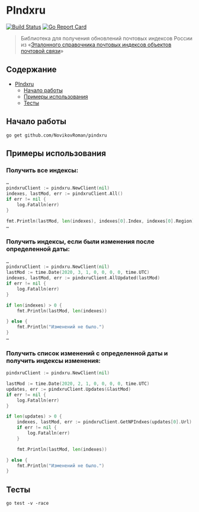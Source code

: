 # PIndxru

[![Build Status](https://travis-ci.com/NovikovRoman/pindxru.svg?branch=master)](https://travis-ci.com/NovikovRoman/pindxru)
[![Go Report Card](https://goreportcard.com/badge/github.com/NovikovRoman/pindxru)](https://goreportcard.com/report/github.com/NovikovRoman/pindxru)

> Библиотека для получения обновлений почтовых индексов России из «[Эталонного справочника почтовых индексов объектов почтовой связи](https://www.pochta.ru/database/ops)»

## Содержание

* [PIndxru](#pindxru)
  * [Начало работы](#начало-работы)
  * [Примеры использования](#примеры-использования)
  * [Тесты](#тесты)

## Начало работы

```shell
go get github.com/NovikovRoman/pindxru
```

## Примеры использования

### Получить все индексы:
```go
…
pindxruClient := pindxru.NewClient(nil)
indexes, lastMod, err := pindxruClient.All()
if err != nil {
    log.Fatalln(err)
}

fmt.Println(lastMod, len(indexes), indexes[0].Index, indexes[0].Region)
…
```

### Получить индексы, если были изменения после определенной даты:
```go
…
pindxruClient := pindxru.NewClient(nil)
lastMod := time.Date(2020, 3, 1, 0, 0, 0, 0, time.UTC)
indexes, lastMod, err := pindxruClient.AllUpdated(lastMod)
if err != nil {
    log.Fatalln(err)
}

if len(indexes) > 0 {
    fmt.Println(lastMod, len(indexes))

} else {
    fmt.Println("Изменений не было.")
}
…
```

### Получить список изменений с определенной даты и получить индексы изменения:
```go
pindxruClient := pindxru.NewClient(nil)

lastMod := time.Date(2020, 2, 1, 0, 0, 0, 0, time.UTC)
updates, err := pindxruClient.Updates(&lastMod)
if err != nil {
    log.Fatalln(err)
}

if len(updates) > 0 {
    indexes, lastMod, err := pindxruClient.GetNPIndxes(updates[0].Url)
    if err != nil {
        log.Fatalln(err)
    }

    fmt.Println(lastMod, len(indexes))

} else {
    fmt.Println("Изменений не было.")
}
```

## Тесты

```shell
go test -v -race
```
